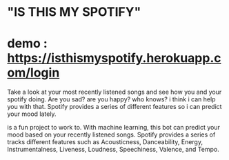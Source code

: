 "IS THIS MY SPOTIFY"
=====================================================
demo : https://isthismyspotify.herokuapp.com/login
=====================================================
Take a look at your most recently listened songs and see how you and your spotify doing. Are you sad? are you happy? who knows? i think i can help you with that. Spotify provides a series of different features so i can predict your mood lately.

is a fun project to work to. With machine learning, this bot can predict your mood based on your recently listened songs. Spotify provides a series of tracks different features such as Acousticness, Danceability, Energy, Instrumentalness, Liveness, Loudness, Speechiness, Valence, and Tempo.


